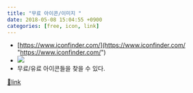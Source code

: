 ```yaml
---
title: "무료 아이콘/이미지 "
date: 2018-05-08 15:04:55 +0900
categories: [free, icon, link]
---
```


- [https://www.iconfinder.com/](https://www.iconfinder.com/ "https://www.iconfinder.com/")
- ![](https://cdn0.iconfinder.com/static/img/homepage-logo.png?f1e9c255c247925f)
- 무료/유료 아이콘들을 찾을 수 있다.





[🔗link](http://www.mins01.com/mh/tech/read/1160)